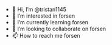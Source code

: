 - 👋 Hi, I’m @tristan1145
- 👀 I’m interested in forsen
- 🌱 I’m currently learning forsen
- 💞️ I’m looking to collaborate on forsen
- 📫 How to reach me forsen

<!---
tristan1145/tristan1145 is a ✨ special ✨ repository because its `README.md` (this file) appears on your GitHub profile.
You can click the Preview link to take a look at your changes.
--->
